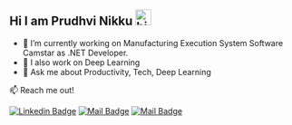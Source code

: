 ## Hi I am Prudhvi Nikku <img src="https://user-images.githubusercontent.com/1303154/88677602-1635ba80-d120-11ea-84d8-d263ba5fc3c0.gif" width="28px" alt="hi">

<!--
**Prudhvinik1/Prudhvinik1** is a ✨ _special_ ✨ repository because its `README.md` (this file) appears on your GitHub profile.

Here are some ideas to get you started:

- 🔭 I’m currently working on ...
- 🌱 I’m currently learning ...
- 👯 I’m looking to collaborate on ...
- 🤔 I’m looking for help with ...
- 💬 Ask me about ...
- 📫 How to reach me: ...
- 😄 Pronouns: ...
- ⚡ Fun fact: ...


Interested and pursuing skills related to
  - 🧱Back End
  - 🤖AI
  - ⚡


## Backend Stack
[![Flask Badge](https://img.shields.io/badge/-Flask-White?style=for-the-badge&labelColor=black&logo=flask&logoColor=Black)](#) [![MongoDB Badge](https://img.shields.io/badge/-MongoDB-Green?style=for-the-badge&labelColor=black&logo=MongoDB&logoColor=F0DB4F)](#) [![Typescript Badge](https://img.shields.io/badge/-Typescript-007acc?style=for-the-badge&labelColor=black&logo=typescript&logoColor=007acc)](#) [![Nodejs Badge](https://img.shields.io/badge/-Nodejs-3C873A?style=for-the-badge&labelColor=black&logo=node.js&logoColor=3C873A)](#) [![GraphQL Badge](https://img.shields.io/badge/-GraphQl-e535ab?style=for-the-badge&labelColor=black&logo=node.js&logoColor=e535ab)](#)
-->

- 🔭 I’m currently working on Manufacturing Execution System Software Camstar as .NET Developer.
- 🔭 I also work on Deep Learning
- 💬 Ask me about Productivity, Tech, Deep Learning


:mailbox: Reach me out!

[![Linkedin Badge](https://img.shields.io/badge/-Prudhvi-0e76a8?style=flat&labelColor=0e76a8&logo=linkedin&logoColor=white)](https://www.linkedin.com/in/prudhvinikku/)   [![Mail Badge](https://img.shields.io/badge/-Prudhvi-c0392b?style=flat&labelColor=c0392b&logo=gmail&logoColor=white)](mailto:prudhvikrishna.n16@iiits.in) [![Mail Badge](https://img.shields.io/badge/-@prudhv_in_sta-e84393?style=flat&labelColor=e84393&logo=instagram&logoColor=white)](https://www.instagram.com/prudhv_in_sta/)
